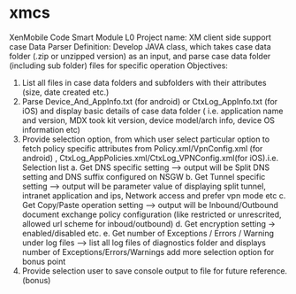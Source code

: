 # xmcs
XenMobile Code Smart Module L0
Project name: XM client side support case Data Parser
Definition: Develop JAVA class, which takes case data folder (.zip or unzipped version) as an input, and parse case data folder (including sub folder) files for specific operation
Objectives:
1) List all files in case data folders and subfolders with their attributes (size, date created etc.)
2) Parse Device_And_AppInfo.txt (for android) or CtxLog_AppInfo.txt (for iOS) and display basic details of case data folder ( i.e. application name and version, MDX took kit version, device model/arch info, device OS information etc)
3) Provide selection option, from which user select particular option to fetch policy specific attributes from Policy.xml/VpnConfig.xml (for android) , CtxLog_AppPolicies.xml/CtxLog_VPNConfig.xml(for iOS).i.e. Selection list
a. Get DNS specific setting --> output will be Split DNS setting and DNS suffix configured on NSGW
b. Get Tunnel specific setting --> output will be parameter value of displaying split tunnel, intranet application and ips, Network access and prefer vpn mode etc
c. Get Copy/Paste operation setting --> output will be Inbound/Outbound document exchange policy configuration (like restricted or unrescrited, allowed url scheme for inboud/outbound)
d. Get encryption setting -> enabled/disabled etc.
e. Get number of Exceptions / Errors / Warning under log files --> list all log files of diagnostics folder and displays number of Exceptions/Errors/Warnings add more selection option for bonus point 
4) Provide selection user to save console output to file for future reference. (bonus)
